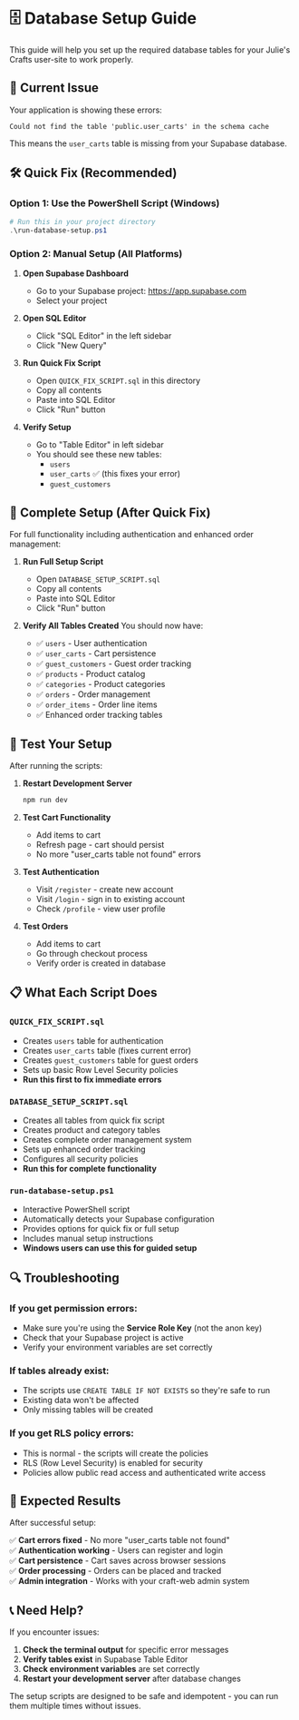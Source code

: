 # 🗄️ Database Setup Guide

This guide will help you set up the required database tables for your Julie's Crafts user-site to work properly.

## 🚨 Current Issue

Your application is showing these errors:
```
Could not find the table 'public.user_carts' in the schema cache
```

This means the `user_carts` table is missing from your Supabase database.

## 🛠️ Quick Fix (Recommended)

### Option 1: Use the PowerShell Script (Windows)
```powershell
# Run this in your project directory
.\run-database-setup.ps1
```

### Option 2: Manual Setup (All Platforms)

1. **Open Supabase Dashboard**
   - Go to your Supabase project: https://app.supabase.com
   - Select your project

2. **Open SQL Editor**
   - Click "SQL Editor" in the left sidebar
   - Click "New Query"

3. **Run Quick Fix Script**
   - Open `QUICK_FIX_SCRIPT.sql` in this directory
   - Copy all contents
   - Paste into SQL Editor
   - Click "Run" button

4. **Verify Setup**
   - Go to "Table Editor" in left sidebar
   - You should see these new tables:
     - `users`
     - `user_carts` ✅ (this fixes your error)
     - `guest_customers`

## 🔧 Complete Setup (After Quick Fix)

For full functionality including authentication and enhanced order management:

1. **Run Full Setup Script**
   - Open `DATABASE_SETUP_SCRIPT.sql`
   - Copy all contents
   - Paste into SQL Editor
   - Click "Run" button

2. **Verify All Tables Created**
   You should now have:
   - ✅ `users` - User authentication
   - ✅ `user_carts` - Cart persistence
   - ✅ `guest_customers` - Guest order tracking
   - ✅ `products` - Product catalog
   - ✅ `categories` - Product categories
   - ✅ `orders` - Order management
   - ✅ `order_items` - Order line items
   - ✅ Enhanced order tracking tables

## 🧪 Test Your Setup

After running the scripts:

1. **Restart Development Server**
   ```bash
   npm run dev
   ```

2. **Test Cart Functionality**
   - Add items to cart
   - Refresh page - cart should persist
   - No more "user_carts table not found" errors

3. **Test Authentication**
   - Visit `/register` - create new account
   - Visit `/login` - sign in to existing account
   - Check `/profile` - view user profile

4. **Test Orders**
   - Add items to cart
   - Go through checkout process
   - Verify order is created in database

## 📋 What Each Script Does

### `QUICK_FIX_SCRIPT.sql`
- Creates `users` table for authentication
- Creates `user_carts` table (fixes current error)
- Creates `guest_customers` table for guest orders
- Sets up basic Row Level Security policies
- **Run this first to fix immediate errors**

### `DATABASE_SETUP_SCRIPT.sql`
- Creates all tables from quick fix script
- Creates product and category tables
- Creates complete order management system
- Sets up enhanced order tracking
- Configures all security policies
- **Run this for complete functionality**

### `run-database-setup.ps1`
- Interactive PowerShell script
- Automatically detects your Supabase configuration
- Provides options for quick fix or full setup
- Includes manual setup instructions
- **Windows users can use this for guided setup**

## 🔍 Troubleshooting

### If you get permission errors:
- Make sure you're using the **Service Role Key** (not the anon key)
- Check that your Supabase project is active
- Verify your environment variables are set correctly

### If tables already exist:
- The scripts use `CREATE TABLE IF NOT EXISTS` so they're safe to run
- Existing data won't be affected
- Only missing tables will be created

### If you get RLS policy errors:
- This is normal - the scripts will create the policies
- RLS (Row Level Security) is enabled for security
- Policies allow public read access and authenticated write access

## 🎯 Expected Results

After successful setup:

✅ **Cart errors fixed** - No more "user_carts table not found"  
✅ **Authentication working** - Users can register and login  
✅ **Cart persistence** - Cart saves across browser sessions  
✅ **Order processing** - Orders can be placed and tracked  
✅ **Admin integration** - Works with your craft-web admin system  

## 📞 Need Help?

If you encounter issues:

1. **Check the terminal output** for specific error messages
2. **Verify tables exist** in Supabase Table Editor
3. **Check environment variables** are set correctly
4. **Restart your development server** after database changes

The setup scripts are designed to be safe and idempotent - you can run them multiple times without issues.
